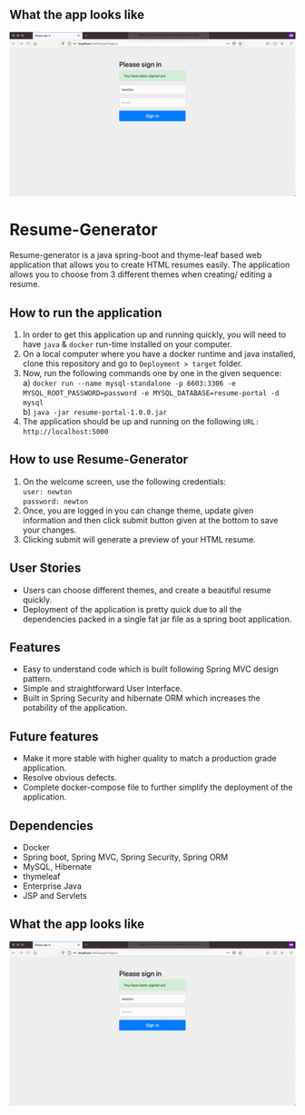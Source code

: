 ## What the app looks like

![screenshot1](https://github.com/ShakilAhmedSk/resume-generator/blob/main/screenshots/resume-generator.gif)

# Resume-Generator

 Resume-generator is a java spring-boot and thyme-leaf based web application that allows you to create HTML resumes easily. The application allows you to choose from 3 different themes when creating/ editing a resume. 

## How to run the application

1. In order to get this application up and running quickly, you will need to have `java` & `docker` run-time installed on your computer. 
2. On a local computer where you have a docker runtime and java installed, clone this repository and go to `Deployment > target` folder. 
3. Now, run the following commands one by one in the given sequence:<br />
   a) `docker run --name mysql-standalone -p 6603:3306 -e MYSQL_ROOT_PASSWORD=password -e MYSQL_DATABASE=resume-portal -d mysql`<br />
   b) `java -jar resume-portal-1.0.0.jar`<br />
4. The application should be up and running on the following `URL: http://localhost:5000`


 ## How to use Resume-Generator

1. On the welcome screen, use the following credentials:<br />
    `user: newton`<br />
    `password: newton`<br />
2. Once, you are logged in you can change theme, update given information and then click submit button given at the bottom to save your changes.      
3. Clicking submit will generate a preview of your HTML resume.  

 ## User Stories

- Users can choose different themes, and create a beautiful resume quickly. 
- Deployment of the application is pretty quick due to all the dependencies packed in a single fat jar file as a spring boot application.  

 ## Features

 - Easy to understand code which is built following Spring MVC design pattern.
 - Simple and straightforward User Interface. 
 - Built in Spring Security and hibernate ORM which increases the potability of the application. 

 ## Future features

 - Make it more stable with higher quality to match a production grade application. 
 - Resolve obvious defects. 
 - Complete docker-compose file to further simplify the deployment of the application. 

 ## Dependencies 

 - Docker
 - Spring boot, Spring MVC, Spring Security, Spring ORM
 - MySQL, Hibernate
 - thymeleaf
 - Enterprise Java
 - JSP and Servlets

## What the app looks like

![screenshot1](https://raw.githubusercontent.com/Damans227/Resume-Generator/main/screenshots/resume-generator.gif)

